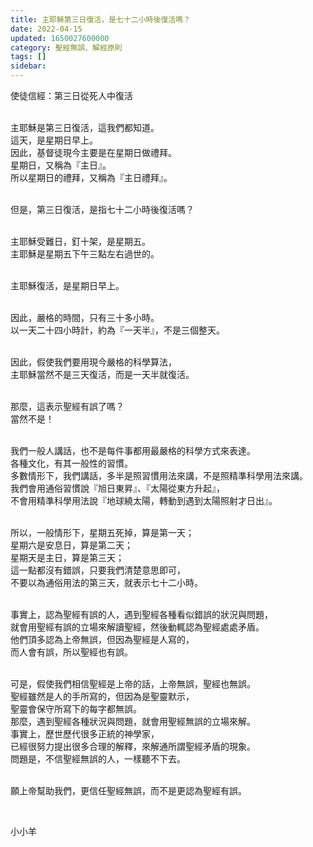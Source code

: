 ```yaml
---
title: 主耶穌第三日復活，是七十二小時後復活嗎？
date: 2022-04-15
updated: 1650027600000
category: 聖經無誤、解經原則
tags: []
sidebar: 
---
```


<p>使徒信經：第三日從死人中復活</p>
<p><br/>
主耶穌是第三日復活，這我們都知道。<br/>
這天，是星期日早上。<br/>
因此，基督徒現今主要是在星期日做禮拜。<br/>
星期日，又稱為『主日』。<br/>
所以星期日的禮拜，又稱為『主日禮拜』。</p>
<p><br/>
但是，第三日復活，是指七十二小時後復活嗎？</p>
<p><br/>
主耶穌受難日，釘十架，是星期五。<br/>
主耶穌是星期五下午三點左右過世的。</p>
<p><br/>
主耶穌復活，是星期日早上。</p>
<p><br/>
因此，嚴格的時間，只有三十多小時。<br/>
以一天二十四小時計，約為『一天半』，不是三個整天。</p>
<p><br/>
因此，假使我們要用現今嚴格的科學算法，<br/>
主耶穌當然不是三天復活，而是一天半就復活。</p>
<p><br/>
那麼，這表示聖經有誤了嗎？<br/>
當然不是！</p>
<p><br/>
我們一般人講話，也不是每件事都用最嚴格的科學方式來表達。<br/>
各種文化，有其一般性的習慣。<br/>
多數情形下，我們講話，多半是照習慣用法來講，不是照精準科學用法來講。<br/>
我們會用通俗習慣說『旭日東昇』、『太陽從東方升起』，<br/>
不會用精準科學用法說『地球繞太陽，轉動到遇到太陽照射才日出』。</p>
<p><br/>
所以，一般情形下，星期五死掉，算是第一天；<br/>
星期六是安息日，算是第二天；<br/>
星期天是主日，算是第三天；<br/>
這一點都沒有錯誤，只要我們清楚意思即可，<br/>
不要以為通俗用法的第三天，就表示七十二小時。</p>
<p><br/>
事實上，認為聖經有誤的人，遇到聖經各種看似錯誤的狀況與問題，<br/>
就會用聖經有誤的立場來解讀聖經，然後動輒認為聖經處處矛盾。<br/>
他們頂多認為上帝無誤，但因為聖經是人寫的，<br/>
而人會有誤，所以聖經也有誤。</p>
<p><br/>
可是，假使我們相信聖經是上帝的話，上帝無誤，聖經也無誤。<br/>
聖經雖然是人的手所寫的，但因為是聖靈默示，<br/>
聖靈會保守所寫下的每字都無誤。<br/>
那麼，遇到聖經各種狀況與問題，就會用聖經無誤的立場來解。<br/>
事實上，歷世歷代很多正統的神學家，<br/>
已經很努力提出很多合理的解釋，來解通所謂聖經矛盾的現象。<br/>
問題是，不信聖經無誤的人，一樣聽不下去。</p>
<p><br/>
願上帝幫助我們，更信任聖經無誤，而不是更認為聖經有誤。</p>
<p> </p>
<p>小小羊</p>
<p> </p>
